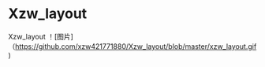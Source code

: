 # Xzw_layout
Xzw_layout
！[图片]（https://github.com/xzw421771880/Xzw_layout/blob/master/xzw_layout.gif)
